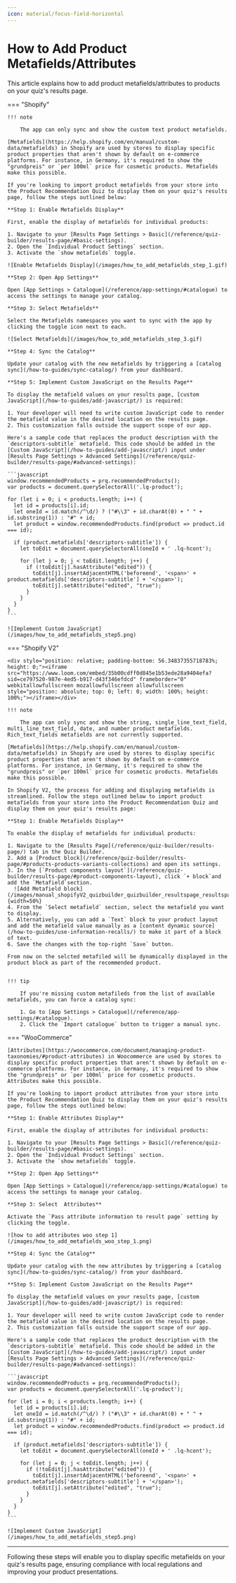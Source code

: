 ```yaml
---
icon: material/focus-field-horizontal
---
```


# How to Add Product Metafields/Attributes

This article explains how to add product metafields/attributes to products on your quiz's results page.


=== "Shopify"

    !!! note

        The app can only sync and show the custom text product metafields.

    [Metafields](https://help.shopify.com/en/manual/custom-data/metafields) in Shopify are used by stores to display specific product properties that aren't shown by default on e-commerce platforms. For instance, in Germany, it's required to show the "grundpreis" or `per 100ml` price for cosmetic products. Metafields make this possible.

    If you're looking to import product metafields from your store into the Product Recommendation Quiz to display them on your quiz's results page, follow the steps outlined below:

    **Step 1: Enable Metafields Display**

    First, enable the display of metafields for individual products:

    1. Navigate to your [Results Page Settings > Basic](/reference/quiz-builder/results-page/#basic-settings).
    2. Open the `Individual Product Settings` section.
    3. Activate the `show metafields` toggle.

    ![Enable Metafields Display](/images/how_to_add_metafields_step_1.gif)

    **Step 2: Open App Settings**

    Open [App Settings > Catalogue](/reference/app-settings/#catalogue) to access the settings to manage your catalog.

    **Step 3: Select Metafields**

    Select the Metafields namespaces you want to sync with the app by clicking the toggle icon next to each.

    ![Select Metafields](/images/how_to_add_metafields_step_3.gif)

    **Step 4: Sync the Catalog**

    Update your catalog with the new metafields by triggering a [catalog sync](/how-to-guides/sync-catalog/) from your dashboard.

    **Step 5: Implement Custom JavaScript on the Results Page**

    To display the metafield values on your results page, [custom JavaScript](/how-to-guides/add-javascript/) is required:

    1. Your developer will need to write custom JavaScript code to render the metafield value in the desired location on the results page.
    2. This customization falls outside the support scope of our app.

    Here's a sample code that replaces the product description with the `descriptors-subtitle` metafield. This code should be added in the [Custom JavaScript](/how-to-guides/add-javascript/) input under [Results Page Settings > Advanced Settings](/reference/quiz-builder/results-page/#advanced-settings):

    ```javascript
    window.recommendedProducts = prq.recommendedProducts();
    var products = document.querySelectorAll('.lq-product');

    for (let i = 0; i < products.length; i++) {
      let id = products[i].id;
      let oneId = id.match(/^\d/) ? ("#\\3" + id.charAt(0) + " " + id.substring(1)) : "#" + id;
      let product = window.recommendedProducts.find(product => product.id === id);

      if (product.metafields['descriptors-subtitle']) {
        let toEdit = document.querySelectorAll(oneId + ' .lq-hcont');

        for (let j = 0; j < toEdit.length; j++) {
          if (!toEdit[j].hasAttribute("edited")) {
            toEdit[j].insertAdjacentHTML('beforeend', '<span>' + product.metafields['descriptors-subtitle'] + '</span>');
            toEdit[j].setAttribute("edited", "true");
          }
        }
      }
    }
    ```

    ![Implement Custom JavaScript](/images/how_to_add_metafields_step5.png)


=== "Shopify V2"

    <div style="position: relative; padding-bottom: 56.34837355718783%; height: 0;"><iframe src="https://www.loom.com/embed/35b00cdff0d845e1b53ede28a9404efa?sid=ce797520-987e-4ed5-b917-d43f346efdcd" frameborder="0" webkitallowfullscreen mozallowfullscreen allowfullscreen style="position: absolute; top: 0; left: 0; width: 100%; height: 100%;"></iframe></div>

    !!! note

        The app can only sync and show the string, single_line_text_field, multi_line_text_field, date, and number product metafields. Rich_text_fields metafields are not currently supported.

    [Metafields](https://help.shopify.com/en/manual/custom-data/metafields) in Shopify are used by stores to display specific product properties that aren't shown by default on e-commerce platforms. For instance, in Germany, it's required to show the "grundpreis" or `per 100ml` price for cosmetic products. Metafields make this possible.

    In Shopify V2, the process for adding and displaying metafields is streamlined. Follow the steps outlined below to import product metafields from your store into the Product Recommendation Quiz and display them on your quiz's results page:

    **Step 1: Enable Metafields Display**

    To enable the display of metafields for individual products:

    1. Navigate to the [Results Page](/reference/quiz-builder/results-page/) tab in the Quiz Builder.
    2. Add a [Product block](/reference/quiz-builder/results-page/#products-products-variants-collections) and open its settings.
    3. In the [`Product components layout`](/reference/quiz-builder/results-page/#product-components-layout), click `+ block`and add the `Metafield`section.
      ![Add Metafield block](/images/manual_shopifyV2_quizbuilder_quizbuilder_resultspage_resultspages_blocksettings_products_addblock.png){width=50%}
    4. From the `Select metafield` section, select the metafield you want to display.
    5. Alternatively, you can add a `Text` block to your product layout and add the metafield value manually as a [content dynamic source](/how-to-guides/use-information-recalls/) to make it part of a block of text. 
    6. Save the changes with the top-right `Save` button.
    
    From now on the selcted metafiled will be dynamically displayed in the product block as part of the recommended product.


    !!! tip

        If you're missing custom metafileds from the list of available metafields, you can force a catalog sync:

        1. Go to [App Settings > Catalogue](/reference/app-settings/#catalogue).
        2. Click the `Import catalogue` button to trigger a manual sync.


=== "WooCommerce"

    [Attributes](https://woocommerce.com/document/managing-product-taxonomies/#product-attributes) in Woocommerce are used by stores to display specific product properties that aren't shown by default on e-commerce platforms. For instance, in Germany, it's required to show the "grundpreis" or `per 100ml` price for cosmetic products. Attributes make this possible.

    If you're looking to import product attributes from your store into the Product Recommendation Quiz to display them on your quiz's results page, follow the steps outlined below:

    **Step 1: Enable Attributes Display**

    First, enable the display of attributes for individual products:

    1. Navigate to your [Results Page Settings > Basic](/reference/quiz-builder/results-page/#basic-settings).
    2. Open the `Individual Product Settings` section.
    3. Activate the `show metafields` toggle.

    **Step 2: Open App Settings**

    Open [App Settings > Catalogue](/reference/app-settings/#catalogue) to access the settings to manage your catalog.

    **Step 3: Select  Attributes**

    Activate the `Pass attribute information to result page` setting by clicking the toggle.

    ![how to add attributes woo step 1](/images/how_to_add_metafields_woo_step_1.png)

    **Step 4: Sync the Catalog**

    Update your catalog with the new attributes by triggering a [catalog sync](/how-to-guides/sync-catalog/) from your dashboard.

    **Step 5: Implement Custom JavaScript on the Results Page**

    To display the metafield values on your results page, [custom JavaScript](/how-to-guides/add-javascript/) is required:

    1. Your developer will need to write custom JavaScript code to render the metafield value in the desired location on the results page.
    2. This customization falls outside the support scope of our app.

    Here's a sample code that replaces the product description with the `descriptors-subtitle` metafield. This code should be added in the [Custom JavaScript](/how-to-guides/add-javascript/) input under [Results Page Settings > Advanced Settings](/reference/quiz-builder/results-page/#advanced-settings):

    ```javascript
    window.recommendedProducts = prq.recommendedProducts();
    var products = document.querySelectorAll('.lq-product');

    for (let i = 0; i < products.length; i++) {
      let id = products[i].id;
      let oneId = id.match(/^\d/) ? ("#\\3" + id.charAt(0) + " " + id.substring(1)) : "#" + id;
      let product = window.recommendedProducts.find(product => product.id === id);

      if (product.metafields['descriptors-subtitle']) {
        let toEdit = document.querySelectorAll(oneId + ' .lq-hcont');

        for (let j = 0; j < toEdit.length; j++) {
          if (!toEdit[j].hasAttribute("edited")) {
            toEdit[j].insertAdjacentHTML('beforeend', '<span>' + product.metafields['descriptors-subtitle'] + '</span>');
            toEdit[j].setAttribute("edited", "true");
          }
        }
      }
    }
    ```

    ![Implement Custom JavaScript](/images/how_to_add_metafields_step5.png)

---
Following these steps will enable you to display specific metafields on your quiz's results page, ensuring compliance with local regulations and improving your product presentations.
 